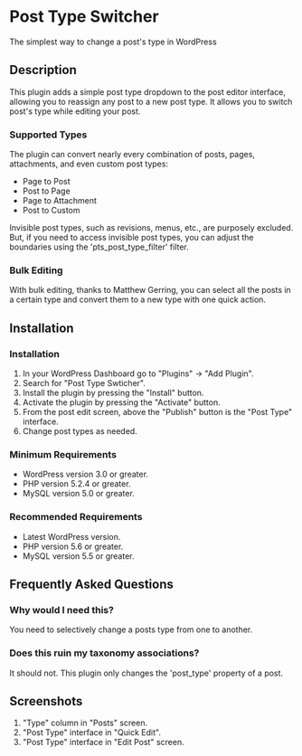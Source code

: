 # Post Type Switcher

The simplest way to change a post's type in WordPress

## Description

This plugin adds a simple post type dropdown to the post editor interface, allowing you to reassign any post to a new post type. It allows you to switch post's type while editing your post.

### Supported Types

The plugin can convert nearly every combination of posts, pages, attachments, and even custom post types:

* Page to Post
* Post to Page
* Page to Attachment
* Post to Custom

Invisible post types, such as revisions, menus, etc., are purposely excluded. But, if you need to access invisible post types, you can adjust the boundaries using the 'pts_post_type_filter' filter.

### Bulk Editing

With bulk editing, thanks to Matthew Gerring, you can select all the posts in a certain type and convert them to a new type with one quick action.

## Installation

### Installation
1. In your WordPress Dashboard go to "Plugins" -> "Add Plugin".
2. Search for "Post Type Swticher".
3. Install the plugin by pressing the "Install" button.
4. Activate the plugin by pressing the "Activate" button.
5. From the post edit screen, above the "Publish" button is the "Post Type" interface.
6. Change post types as needed.

### Minimum Requirements
* WordPress version 3.0 or greater.
* PHP version 5.2.4 or greater.
* MySQL version 5.0 or greater.

### Recommended Requirements
* Latest WordPress version.
* PHP version 5.6 or greater.
* MySQL version 5.5 or greater.

## Frequently Asked Questions

### Why would I need this?
You need to selectively change a posts type from one to another.

### Does this ruin my taxonomy associations?
It should not. This plugin only changes the 'post_type' property of a post.

## Screenshots
1. "Type" column in "Posts" screen.
2. "Post Type" interface in "Quick Edit".
3. "Post Type" interface in "Edit Post" screen.
